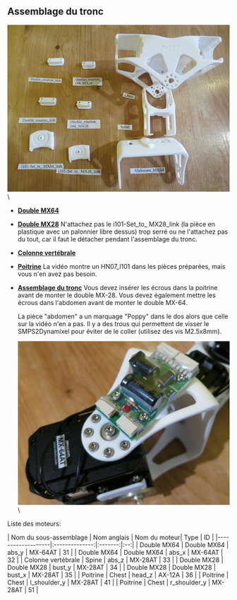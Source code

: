 ## Assemblage du tronc

![image](../img/parts_chest.JPG)\


-   **[Double
    MX64](https://github.com/poppy-project/Robotis-library/blob/master/doc/en/double_MX64_assembly.md)**

-   **[Double
    MX28](https://github.com/poppy-project/Robotis-library/blob/master/doc/en/double_MX28_assembly.md)**
    N'attachez pas le i101-Set_to_ MX28_link (la pièce en plastique avec un palonnier libre dessus) trop serré ou ne l'attachez pas du tout, car il faut le détacher pendant l'assemblage du tronc.

-   **[Colonne vertébrale](https://github.com/poppy-project/Poppy-multiarticulated-torso/blob/master/doc/en/subassembly/spine_assembly_instructions.md)**

-   **[Poitrine](https://github.com/poppy-project/Poppy-multiarticulated-torso/blob/master/doc/en/subassembly/chest_assembly_instructions.md)** La vidéo montre un HN07\_I101 dans les pièces préparées, mais vous n'en avez pas besoin.

-   **[Assemblage du tronc](https://github.com/poppy-project/Poppy-multiarticulated-torso/blob/master/doc/en/5_DoFs_humanoid_spine.md)** Vous devez insérer les écrous dans la poitrine avant de monter le double MX-28. Vous devez également mettre les écrous dans l'abdomen avant de monter le double MX-64.

	La pièce "abdomen" a un marquage "Poppy" dans le dos alors que celle sur la vidéo n'en a pas. Il y a des trous qui permettent de visser le SMPS2Dynamixel pour éviter de le coller (utilisez des vis M2.5x8mm).

	![image](../img/screwed_SMPS.JPG)\

Liste des moteurs:

| Nom du sous-assemblage   | Nom anglais    	|  Nom du moteur|   Type  	| ID 	|
|-------------------|:--------------:|:-------:|:--:|
| Double MX64       | Double MX64       |     abs\_y     | MX-64AT | 31 |
| Double MX64       | Double MX64       |     abs\_x     | MX-64AT | 32 |
| Colonne vertébrale       | Spine             |     abs\_z     | MX-28AT | 33 |
| Double MX28       | Double MX28       |     bust\_y    | MX-28AT | 34 |
| Double MX28       | Double MX28       |     bust\_x    | MX-28AT | 35 |
| Poitrine       | Chest             |     head\_z    |  AX-12A | 36 |
| Poitrine       | Chest             | l\_shoulder\_y | MX-28AT | 41 |
| Poitrine       | Chest             | r\_shoulder\_y | MX-28AT | 51 |
